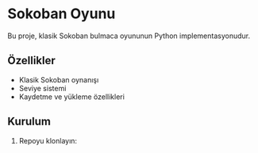 # Sokoban Oyunu

Bu proje, klasik Sokoban bulmaca oyununun Python implementasyonudur.

## Özellikler

- Klasik Sokoban oynanışı
- Seviye sistemi
- Kaydetme ve yükleme özellikleri

## Kurulum

1. Repoyu klonlayın: